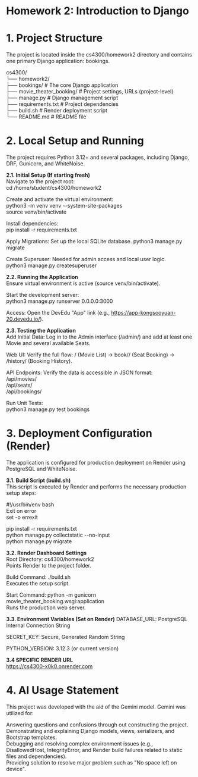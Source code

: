 # Homework 2: Introduction to Django

# 1. Project Structure
The project is located inside the cs4300/homework2 directory and contains one primary Django application: bookings.

cs4300/  
└── homework2/  
    ├── bookings/              # The core Django application  
    ├── movie_theater_booking/ # Project settings, URLs (project-level)  
    ├── manage.py              # Django management script  
    ├── requirements.txt       # Project dependencies  
    ├── build.sh               # Render deployment script  
    └── README.md              # README file  
# 2. Local Setup and Running  
The project requires Python 3.12+ and several packages, including Django, DRF, Gunicorn, and WhiteNoise.  
  
**2.1. Initial Setup (If starting fresh)**  
Navigate to the project root:  
cd /home/student/cs4300/homework2   
  
Create and activate the virtual environment:  
python3 -m venv venv --system-site-packages  
source venv/bin/activate  
  
Install dependencies:  
pip install -r requirements.txt  
  
Apply Migrations: Set up the local SQLite database. 
python3 manage.py migrate  

Create Superuser: Needed for admin access and local user logic.  
python3 manage.py createsuperuser  
  
**2.2. Running the Application**  
Ensure virtual environment is active (source venv/bin/activate).  
  
Start the development server:  
python3 manage.py runserver 0.0.0.0:3000  
  
Access: Open the DevEdu "App" link (e.g., https://app-kongsooyuan-20.devedu.io/). 
  
**2.3. Testing the Application**  
Add Initial Data: Log in to the Admin interface (/admin/) and add at least one Movie and several available Seats.  
  
Web UI: Verify the full flow: / (Movie List) -> book/<id>/ (Seat Booking) -> /history/ (Booking History).  
  
API Endpoints: Verify the data is accessible in JSON format:  
/api/movies/  
/api/seats/  
/api/bookings/  
  
Run Unit Tests:  
python3 manage.py test bookings  
  
# 3. Deployment Configuration (Render)  
The application is configured for production deployment on Render using PostgreSQL and WhiteNoise.  
  
**3.1. Build Script (build.sh)**  
This script is executed by Render and performs the necessary production setup steps:  
  
#!/usr/bin/env bash  
Exit on error  
set -o errexit  
  
pip install -r requirements.txt  
python manage.py collectstatic --no-input  
python manage.py migrate  
  
**3.2. Render Dashboard Settings**  
Root Directory: cs4300/homework2  
Points Render to the project folder.  
  
Build Command: ./build.sh  
Executes the setup script.  
  
Start Command: python -m gunicorn movie_theater_booking.wsgi:application  
Runs the production web server.  
  
**3.3. Environment Variables (Set on Render)** 
DATABASE_URL: PostgreSQL Internal Connection String  
  
SECRET_KEY: Secure, Generated Random String  
  
PYTHON_VERSION: 3.12.3 (or current version)  
  
**3.4 SPECIFIC RENDER URL**  
https://cs4300-x0k0.onrender.com  
  
# 4. AI Usage Statement  
This project was developed with the aid of the Gemini model. Gemini was utilized for:  
  
Answering questions and confusions through out constructing the project.  
Demonstrating and explaining Django models, views, serializers, and Bootstrap templates.  
Debugging and resolving complex environment issues (e.g., DisallowedHost, IntegrityError, and Render build failures related to static files and dependencies).  
Providing solution to resolve major problem such as "No space left on device".  

